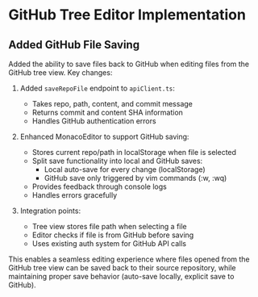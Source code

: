 # GitHub Tree Editor Implementation

## Added GitHub File Saving

Added the ability to save files back to GitHub when editing files from the GitHub tree view. Key changes:

1. Added `saveRepoFile` endpoint to `apiClient.ts`:
   - Takes repo, path, content, and commit message
   - Returns commit and content SHA information
   - Handles GitHub authentication errors

2. Enhanced MonacoEditor to support GitHub saving:
   - Stores current repo/path in localStorage when file is selected
   - Split save functionality into local and GitHub saves:
     - Local auto-save for every change (localStorage)
     - GitHub save only triggered by vim commands (:w, :wq)
   - Provides feedback through console logs
   - Handles errors gracefully

3. Integration points:
   - Tree view stores file path when selecting a file
   - Editor checks if file is from GitHub before saving
   - Uses existing auth system for GitHub API calls

This enables a seamless editing experience where files opened from the GitHub tree view can be saved back to their source repository, while maintaining proper save behavior (auto-save locally, explicit save to GitHub).
